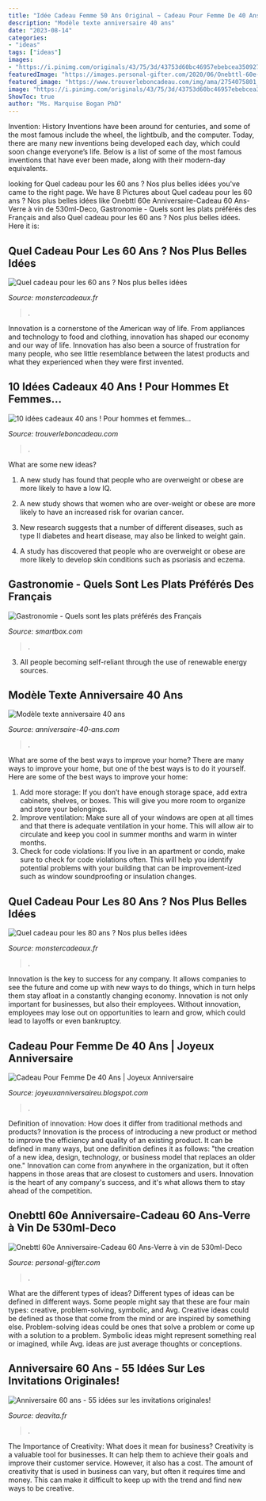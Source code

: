 ```yaml
---
title: "Idée Cadeau Femme 50 Ans Original ~ Cadeau Pour Femme De 40 Ans"
description: "Modèle texte anniversaire 40 ans"
date: "2023-08-14"
categories:
- "ideas"
tags: ["ideas"]
images:
- "https://i.pinimg.com/originals/43/75/3d/43753d60bc46957ebebcea3509270582.png"
featuredImage: "https://images.personal-gifter.com/2020/06/Onebttl-60e-Anniversaire-Cadeau-60-Ans-Verre--vin-de-530ml-Deco-Anniversaire-60-Ans-Ides-de-Cadeaux-pour-Le-60e-Anniversaire-pour-Elle-sa-mre-sa-Femme-Cadeau-Vintage-1960-0-1.jpg"
featured_image: "https://www.trouverleboncadeau.com/img/ama/2754075801_330.jpg"
image: "https://i.pinimg.com/originals/43/75/3d/43753d60bc46957ebebcea3509270582.png"
ShowToc: true
author: "Ms. Marquise Bogan PhD"
---
```



Invention: History
Inventions have been around for centuries, and some of the most famous include the wheel, the lightbulb, and the computer. Today, there are many new inventions being developed each day, which could soon change everyone’s life. Below is a list of some of the most famous inventions that have ever been made, along with their modern-day equivalents.

	

		
looking for Quel cadeau pour les 60 ans ? Nos plus belles idées you've came to the right page. We have 8 Pictures about Quel cadeau pour les 60 ans ? Nos plus belles idées like Onebttl 60e Anniversaire-Cadeau 60 Ans-Verre à vin de 530ml-Deco, Gastronomie - Quels sont les plats préférés des Français and also Quel cadeau pour les 60 ans ? Nos plus belles idées. Here it is:
		
    
## Quel Cadeau Pour Les 60 Ans ? Nos Plus Belles Idées

<img loading=lazy src="https://cdn.monsterzeug.info/assets/frontend/img/categories/71.jpg" onerror="this.onerror=null;this.src='https://tse4.mm.bing.net/th?id=OIP.VLHxg_80k7QChPo7GcSYtgHaDt&amp;pid=15.1';" alt="Quel cadeau pour les 60 ans ? Nos plus belles idées">

_Source: monstercadeaux.fr_

>. 

	

Innovation is a cornerstone of the American way of life. From appliances and technology to food and clothing, innovation has shaped our economy and our way of life. Innovation has also been a source of frustration for many people, who see little resemblance between the latest products and what they experienced when they were first invented.

    
## 10 Idées Cadeaux 40 Ans ! Pour Hommes Et Femmes...

<img loading=lazy src="https://www.trouverleboncadeau.com/img/ama/2754075801_330.jpg" onerror="this.onerror=null;this.src='https://tse3.mm.bing.net/th?id=OIP.17-ue8FyQQJUxIpYbT_jqAHaKc&amp;pid=15.1';" alt="10 idées cadeaux 40 ans ! Pour hommes et femmes...">

_Source: trouverleboncadeau.com_

>. 

	

What are some new ideas?
1. A new study has found that people who are overweight or obese are more likely to have a low IQ.
2. A new study shows that women who are over-weight or obese are more likely to have an increased risk for ovarian cancer.

3. New research suggests that a number of different diseases, such as type II diabetes and heart disease, may also be linked to weight gain.

4. A study has discovered that people who are overweight or obese are more likely to develop skin conditions such as psoriasis and eczema.

    
## Gastronomie - Quels Sont Les Plats Préférés Des Français

<img loading=lazy src="http://media.smartbox.com/blog/wp-content/uploads/2017/11/03170033/plats-pr%C3%A9f%C3%A9r%C3%A9s-des-francais.jpg" onerror="this.onerror=null;this.src='https://tse1.mm.bing.net/th?id=OIP.j7wyv80Vac60WdA6rkwM0gHaEK&amp;pid=15.1';" alt="Gastronomie - Quels sont les plats préférés des Français">

_Source: smartbox.com_

>. 

	

3. All people becoming self-reliant through the use of renewable energy sources. 

    
## Modèle Texte Anniversaire 40 Ans

<img loading=lazy src="http://www.anniversaire-40-ans.com/images/article/modele-texte-anniversaire-40-ans.jpg" onerror="this.onerror=null;this.src='https://tse1.mm.bing.net/th?id=OIP.GZnkauwuDXSRmRUV0jeSLwHaDY&amp;pid=15.1';" alt="Modèle texte anniversaire 40 ans">

_Source: anniversaire-40-ans.com_

>. 

	

What are some of the best ways to improve your home?
There are many ways to improve your home, but one of the best ways is to do it yourself. Here are some of the best ways to improve your home: 
1. Add more storage: If you don’t have enough storage space, add extra cabinets, shelves, or boxes. This will give you more room to organize and store your belongings. 
2. Improve ventilation: Make sure all of your windows are open at all times and that there is adequate ventilation in your home. This will allow air to circulate and keep you cool in summer months and warm in winter months. 
3. Check for code violations: If you live in an apartment or condo, make sure to check for code violations often. This will help you identify potential problems with your building that can be improvement-ized such as window soundproofing or insulation changes.

    
## Quel Cadeau Pour Les 80 Ans ? Nos Plus Belles Idées

<img loading=lazy src="https://cdn.monsterzeug.info/assets/frontend/img/categories/227.jpg" onerror="this.onerror=null;this.src='https://tse1.mm.bing.net/th?id=OIP.OaPmyez21NN2rBUZkPIPZAHaDt&amp;pid=15.1';" alt="Quel cadeau pour les 80 ans ? Nos plus belles idées">

_Source: monstercadeaux.fr_

>. 

	

Innovation is the key to success for any company. It allows companies to see the future and come up with new ways to do things, which in turn helps them stay afloat in a constantly changing economy. Innovation is not only important for businesses, but also their employees. Without innovation, employees may lose out on opportunities to learn and grow, which could lead to layoffs or even bankruptcy.

    
## Cadeau Pour Femme De 40 Ans | Joyeux Anniversaire

<img loading=lazy src="https://i.pinimg.com/originals/43/75/3d/43753d60bc46957ebebcea3509270582.png" onerror="this.onerror=null;this.src='https://tse4.mm.bing.net/th?id=OIP.An2XyspsOZ84qYkpATVa-QHaLG&amp;pid=15.1';" alt="Cadeau Pour Femme De 40 Ans | Joyeux Anniversaire">

_Source: joyeuxanniversaireu.blogspot.com_

>. 

	

Definition of innovation: How does it differ from traditional methods and products?
Innovation is the process of introducing a new product or method to improve the efficiency and quality of an existing product. It can be defined in many ways, but one definition defines it as follows: "the creation of a new idea, design, technology, or business model that replaces an older one." Innovation can come from anywhere in the organization, but it often happens in those areas that are closest to customers and users. Innovation is the heart of any company's success, and it's what allows them to stay ahead of the competition.

    
## Onebttl 60e Anniversaire-Cadeau 60 Ans-Verre à Vin De 530ml-Deco

<img loading=lazy src="https://images.personal-gifter.com/2020/06/Onebttl-60e-Anniversaire-Cadeau-60-Ans-Verre--vin-de-530ml-Deco-Anniversaire-60-Ans-Ides-de-Cadeaux-pour-Le-60e-Anniversaire-pour-Elle-sa-mre-sa-Femme-Cadeau-Vintage-1960-0-1.jpg" onerror="this.onerror=null;this.src='https://tse3.mm.bing.net/th?id=OIP.TxqW7g7DipIyhX4s5x0kWAHaHa&amp;pid=15.1';" alt="Onebttl 60e Anniversaire-Cadeau 60 Ans-Verre à vin de 530ml-Deco">

_Source: personal-gifter.com_

>. 

	

What are the different types of ideas?
Different types of ideas can be defined in different ways. Some people might say that these are four main types: creative, problem-solving, symbolic, and Avg.
Creative ideas could be defined as those that come from the mind or are inspired by something else. Problem-solving ideas could be ones that solve a problem or come up with a solution to a problem. Symbolic ideas might represent something real or imagined, while Avg. ideas are just average thoughts or conceptions.

    
## Anniversaire 60 Ans - 55 Idées Sur Les Invitations Originales!

<img loading=lazy src="http://deavita.fr/wp-content/uploads/2015/05/invitation-originale-anniversaire-surprise-60-ans-style-vintage.jpeg" onerror="this.onerror=null;this.src='https://tse3.mm.bing.net/th?id=OIP.Neoyllv4C0vv44wEqEqWCAHaKY&amp;pid=15.1';" alt="Anniversaire 60 ans - 55 idées sur les invitations originales!">

_Source: deavita.fr_

>. 

	

The Importance of Creativity: What does it mean for business?
Creativity is a valuable tool for businesses. It can help them to achieve their goals and improve their customer service. However, it also has a cost. The amount of creativity that is used in business can vary, but often it requires time and money. This can make it difficult to keep up with the trend and find new ways to be creative.

